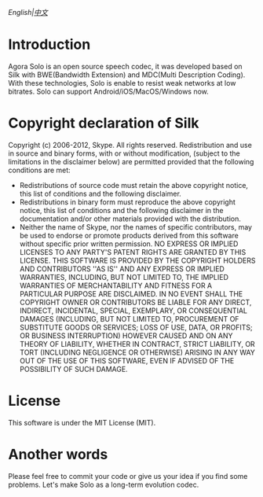 *English|[中文](README.zh.md)*
# Introduction

Agora Solo is an open source speech codec, it was developed based on Silk with BWE(Bandwidth Extension) and MDC(Multi Description Coding). With these technologies, Solo is enable to resist weak networks at low bitrates. Solo can support Android/iOS/MacOS/Windows now. 

# Copyright declaration of Silk

Copyright (c) 2006-2012, Skype. All rights reserved. 
Redistribution and use in source and binary forms, with or without 
modification, (subject to the limitations in the disclaimer below) 
are permitted provided that the following conditions are met:
- Redistributions of source code must retain the above copyright notice,
this list of conditions and the following disclaimer.
- Redistributions in binary form must reproduce the above copyright 
notice, this list of conditions and the following disclaimer in the 
documentation and/or other materials provided with the distribution.
- Neither the name of Skype, nor the names of specific 
contributors, may be used to endorse or promote products derived from 
this software without specific prior written permission.
NO EXPRESS OR IMPLIED LICENSES TO ANY PARTY'S PATENT RIGHTS ARE GRANTED 
BY THIS LICENSE. THIS SOFTWARE IS PROVIDED BY THE COPYRIGHT HOLDERS AND 
CONTRIBUTORS ''AS IS'' AND ANY EXPRESS OR IMPLIED WARRANTIES, INCLUDING,
BUT NOT LIMITED TO, THE IMPLIED WARRANTIES OF MERCHANTABILITY AND 
FITNESS FOR A PARTICULAR PURPOSE ARE DISCLAIMED. IN NO EVENT SHALL THE 
COPYRIGHT OWNER OR CONTRIBUTORS BE LIABLE FOR ANY DIRECT, INDIRECT, 
INCIDENTAL, SPECIAL, EXEMPLARY, OR CONSEQUENTIAL DAMAGES (INCLUDING, BUT
NOT LIMITED TO, PROCUREMENT OF SUBSTITUTE GOODS OR SERVICES; LOSS OF 
USE, DATA, OR PROFITS; OR BUSINESS INTERRUPTION) HOWEVER CAUSED AND ON 
ANY THEORY OF LIABILITY, WHETHER IN CONTRACT, STRICT LIABILITY, OR TORT 
(INCLUDING NEGLIGENCE OR OTHERWISE) ARISING IN ANY WAY OUT OF THE USE 
OF THIS SOFTWARE, EVEN IF ADVISED OF THE POSSIBILITY OF SUCH DAMAGE.

# License

This software is under the MIT License (MIT).

# Another words

Please feel free to commit your code or give us your idea if you find some problems. Let's make Solo as a long-term evolution codec.

